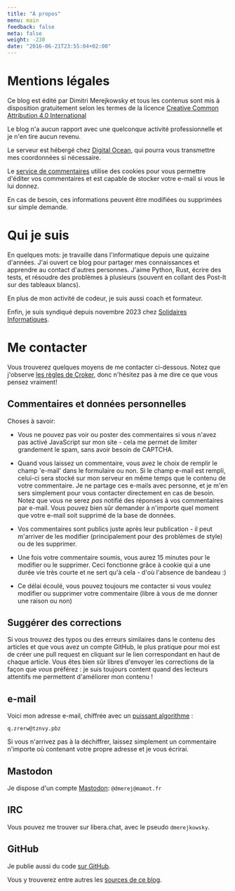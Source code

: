 ```yaml
---
title: "À propos"
menu: main
feedback: false
meta: false
weight: -230
date: "2016-06-21T23:55:04+02:00"
---
```


# Mentions légales

Ce blog est édité par Dimitri Merejkowsky et tous les contenus sont mis à disposition
gratuitement selon les termes de la licence [Creative Common Attribution 4.0 International](https://creativecommons.org/licenses/by/4.0/deed.fr)

Le blog n'a aucun rapport avec une quelconque activité professionnelle et je
n'en tire aucun revenu.

Le serveur est hébergé chez [Digital Ocean](https://www.digitalocean.com/), qui pourra vous
transmettre mes coordonnées si nécessaire.

Le [service de commentaires](https://posativ.org/isso/) utilise des cookies pour vous permettre d'éditer vos
commentaires et est capable de stocker votre e-mail si vous le lui donnez.

En cas de besoin, ces informations peuvent être modifiées ou supprimées sur
simple demande.

# Qui je suis

En quelques mots: je travaille dans l'informatique depuis une
quizaine d'années. J'ai ouvert ce blog pour partager mes connaissances et
apprendre au contact d'autres personnes. J'aime Python, Rust, écrire des
tests, et résoudre des problèmes à plusieurs (souvent en collant des
Post-It sur des tableaux blancs).

En plus de mon activité de codeur, je suis aussi coach et formateur.

Enfin, je suis syndiqué depuis novembre 2023 chez [Solidaires
Informatiques](https://solidairesinformatique.org/).

# Me contacter

Vous trouverez quelques moyens de me contacter ci-dessous. Notez que
j'observe [les règles de Croker](http://sl4.org/crocker.html), donc
n'hésitez pas à me dire ce que vous pensez vraiment!

## Commentaires et données personnelles

Choses à savoir:

* Vous ne pouvez pas voir ou poster des commentaires si vous n'avez
  pas activé JavaScript sur mon site - cela me permet de limiter
  grandement le spam, sans avoir besoin de CAPTCHA.

* Quand vous laissez un commentaire, vous avez le choix de remplir le
  champ 'e-mail' dans le formulaire ou non. Si le champ e-mail est
  rempli, celui-ci sera stocké sur mon serveur en même temps que le
  contenu de votre commentaire. Je ne partage ces e-mails avec personne,
  et je m'en sers simplement pour vous contacter directement en cas de
  besoin. Notez que vous ne serez *pas* notifié des réponses à vos
  commentaires par e-mail. Vous pouvez bien sûr demander à n'importe
  quel moment que votre e-mail soit supprimé de la base de données.

* Vos commentaires sont publics juste après leur publication - il peut
  m'arriver de les modifier (principalement pour des problèmes de style)
  ou de les supprimer.

* Une fois votre commentaire soumis, vous aurez 15 minutes pour le
  modifier ou le supprimer. Ceci fonctionne grâce à cookie qui a une
  durée vie très courte et ne sert qu'à cela - d'où l'absence de bandeau :)

* Ce délai écoulé, vous pouvez toujours me contacter si vous voulez
  modifier ou supprimer votre commentaire (libre à vous de me donner une
  raison ou non)

## Suggérer des corrections

Si vous trouvez des typos ou des erreurs similaires dans le contenu des
articles et que vous avez un compte GitHub, le plus pratique pour moi
est de créer une pull request en cliquant sur le lien correspondant en
haut de chaque article. Vous êtes bien sûr libres d'envoyer les
corrections de la façon que *vous* préférez&nbsp;: je suis toujours
content quand des lecteurs attentifs me permettent d'améliorer mon
contenu&nbsp;!

## e-mail

Voici mon adresse e-mail, chiffrée avec un [puissant algorithme](https://fr.wikipedia.org/wiki/ROT13) :

```text
q.zrerw@tznvy.pbz
```
Si vous n'arrivez pas à la déchiffrer, laissez simplement un commentaire n'importe où contenant votre propre adresse et je vous écrirai.

## Mastodon

Je dispose d'un compte [Mastodon](https://mastodon.social/about): `@dmerej@mamot.fr`

## IRC

Vous pouvez me trouver sur libera.chat, avec le pseudo `dmerejkowsky`.

## GitHub

Je publie aussi du code [sur GitHub](https://github.com/dmerejkowsky/).

Vous y trouverez entre autres les [sources de ce blog](https://github.com/dmerejkowsky/blog).
